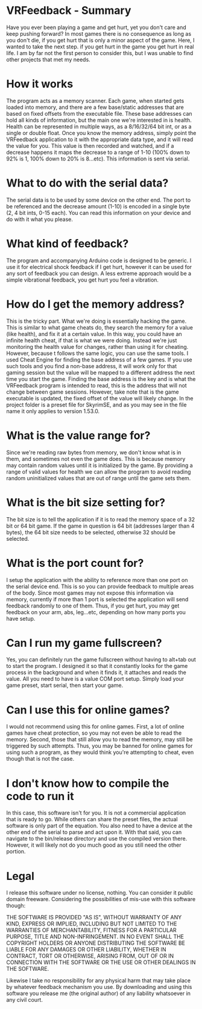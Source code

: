 # VRFeedback - Summary

Have you ever been playing a game and get hurt, yet you don't care and keep pushing forward? In most games there is no consequence as long as you don't die, if you get hurt that is only a minor aspect of the game. Here, I wanted to take the next step. if you get hurt in the game you get hurt in real life. I am by far not the first person to consider this, but I was unable to find other projects that met my needs.

# How it works

The program acts as a memory scanner. Each game, when started gets loaded into memory, and there are a few base/static addresses that are based on fixed offsets from the executable file. These base addresses can hold all kinds of information, but the main one we're interested in is health. Health can be represented in multiple ways, as a 8/16/32/64 bit int, or as a single or double float. Once you know the memory address, simply point the VRFeedback application to it with the appropriate data type, and it will read the value for you. This value is then recorded and watched, and if a decrease happens it maps the decrease to a range of 1-10 (100% down to 92% is 1, 100% down to 20% is 8...etc). This information is sent via serial.

# What to do with the serial data?

The serial data is to be used by some device on the other end. The port to be referenced and the decrease amount (1-10) is encoded in a single byte (2, 4 bit ints, 0-15 each). You can read this information on your device and do with it what you please.

# What kind of feedback?

The program and accompanying Arduino code is designed to be generic. I use it for electrical shock feedback if I get hurt, however it can be used for any sort of feedback you can design. A less extreme approach would be a simple vibrational feedback, you get hurt you feel a vibration.

# How do I get the memory address?

This is the tricky part. What we're doing is essentially hacking the game. This is similar to what game cheats do, they search the memory for a value (like health), and fix it at a certain value. In this way, you could have an infinite health cheat, if that is what we were doing. Instead we're just monitoring the health value for changes, rather than using it for cheating. However, because t follows the same logic, you can use the same tools. I used Cheat Engine for finding the base address of a few games. If you use such tools and you find a non-base address, it will work only for that gaming session but the value will be mapped to a different address the next time you start the game. Finding the base address is the key and is what the VRFeedback program is intended to read, this is the address that will not change between game sessions. However, take note that is the game executable is updated, the fixed offset of the value will likely change. In the project folder is a preset file for SkyrimSE, and as you may see in the file name it only applies to version 1.53.0.

# What is the value range for?

Since we're reading raw bytes from memory, we don't know what is in them, and sometimes not even the game does. This is because memory may contain random values until it is initialized by the game. By providing a range of valid values for health we can allow the program to avoid reading random uninitialized values that are out of range until the game sets them.

# What is the bit size setting for?

The bit size is to tell the application if it is to read the memory space of a 32 bit or 64 bit game. If the game in question is 64 bit (addresses larger than 4 bytes), the 64 bit size needs to be selected, otherwise 32 should be selected.

# What is the port count for?

I setup the application with the ability to reference more than one port on the serial device end. This is so you can provide feedback to multiple areas of the body. Since most games may not expose this information via memory, currently if more than 1 port is selected the application will send feedback randomly to one of them. Thus, if you get hurt, you may get feedback on your arm, abs, leg...etc, depending on how many ports you have setup.

# Can I run my game fullscreen?

Yes, you can definitely run the game fullscreen without having to alt+tab out to start the program. I designed it so that it constantly looks for the game process in the background and when it finds it, it attaches and reads the value. All you need to have is a value COM port setup. Simply load your game preset, start serial, then start your game.

# Can I use this for online games?

I would not recommend using this for online games. First, a lot of online games have cheat protection, so you may not even be able to read the memory. Second, those that still allow you to read the memory, may still be triggered by such attempts. Thus, you may be banned for online games for using such a program, as they would think you're attempting to cheat, even though that is not the case.

# I don't know how to compile the code to run it

In this case, this software isn't for you. It is not a commercial application that is ready to go. While others can share the preset files, the actual software is only part of the equation. You also need to have a device at the other end of the serial to parse and act upon it. With that said, you can navigate to the bin/release directory and use the compiled version there. However, it will likely not do you much good as you still need the other portion.

# Legal

I release this software under no license, nothing. You can consider it public domain freeware. Considering the possibilities of mis-use with this software though:

THE SOFTWARE IS PROVIDED "AS IS", WITHOUT WARRANTY OF ANY KIND, EXPRESS OR IMPLIED, INCLUDING BUT NOT LIMITED TO THE WARRANTIES OF MERCHANTABILITY, FITNESS FOR A PARTICULAR PURPOSE, TITLE AND NON-INFRINGEMENT. IN NO EVENT SHALL THE COPYRIGHT HOLDERS OR ANYONE DISTRIBUTING THE SOFTWARE BE LIABLE FOR ANY DAMAGES OR OTHER LIABILITY, WHETHER IN CONTRACT, TORT OR OTHERWISE, ARISING FROM, OUT OF OR IN CONNECTION WITH THE SOFTWARE OR THE USE OR OTHER DEALINGS IN THE SOFTWARE.

Likewise I take no responsibility for any physical harm that may take place by whatever feedback mechanism you use. By downloading and using this software you release me (the original author) of any liability whatsoever in any civil court.

